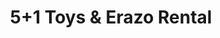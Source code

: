 ---
title: "5+1 Toys & Erazo Rental"
url: /guaynabo/5-1-toys-and-erazo-rental/
shop: storage rental
---